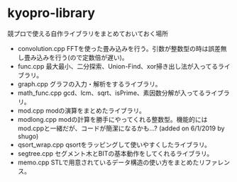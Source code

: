 # kyopro-library
競プロで使える自作ライブラリをまとめておいておく場所

* convolution.cpp
  FFTを使った畳み込みを行う。引数が整数型の時は誤差無し畳み込みを行う(ので定数倍が遅い)。
* func.cpp
  最大最小、二分探索、Union-Find、xor掃き出し法が入ってるライブラリ。
* graph.cpp
  グラフの入力・解析をするライブラリ。
* math_func.cpp
  gcd、lcm、sqrt、isPrime、素因数分解が入ってるライブラリ。
* mod.cpp
  modの演算をまとめたライブラリ。
* modlong.cpp
  modの計算を勝手にやってくれる整数型。機能的にはmod.cppと一緒だが、コードが簡潔になるかも...? (added on 6/1/2019 by shugo)
* qsort_wrap.cpp
  qsortをラッピングして使いやすくしたライブラリ。
* segtree.cpp
  セグメント木とBITの基本動作をしてくれるライブラリ。
* memo.cpp
  STLで用意されているデータ構造の使い方をまとめたリファレンス。

